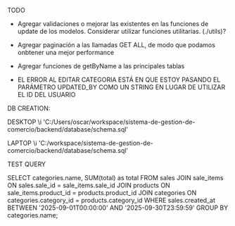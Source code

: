 TODO

- Agregar validaciones o mejorar las existentes en las funciones de update de los modelos. Considerar utilizar funciones utilitarias. (./utils)?
- Agregar paginación a las llamadas GET ALL, de modo que podamos onbtener una mejor performance
- Agregar funciones de getByName a las principales tablas

- EL ERROR AL EDITAR CATEGORIA ESTÁ EN QUE ESTOY PASANDO EL PARÁMETRO UPDATED_BY COMO UN STRING EN LUGAR DE UTILIZAR EL ID DEL USUARIO

DB CREATION:

DESKTOP
\i 'C:/Users/oscar/workspace/sistema-de-gestion-de-comercio/backend/database/schema.sql'

LAPTOP
\i 'C:/workspace/sistema-de-gestion-de-comercio/backend/database/schema.sql'

TEST QUERY

SELECT categories.name, SUM(total) as total
FROM sales
JOIN sale_items ON sales.sale_id = sale_items.sale_id
JOIN products ON sale_items.product_id = products.product_id
JOIN categories ON categories.category_id = products.category_id
WHERE sales.created_at BETWEEN '2025-09-01T00:00:00' AND '2025-09-30T23:59:59'
GROUP BY categories.name;